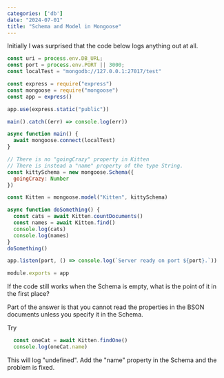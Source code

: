 ```yaml
---
categories: ['db']
date: "2024-07-01"
title: "Schema and Model in Mongoose"
---
```


Initially I was surprised that the code below logs anything out at all.

```js
const uri = process.env.DB_URL;
const port = process.env.PORT || 3000;
const localTest = "mongodb://127.0.0.1:27017/test"

const express = require("express")
const mongoose = require("mongoose")
const app = express()

app.use(express.static("public"))

main().catch((err) => console.log(err))

async function main() {
  await mongoose.connect(localTest)
}

// There is no "goingCrazy" property in Kitten
// There is instead a "name" property of the type String.
const kittySchema = new mongoose.Schema({
  goingCrazy: Number
})

const Kitten = mongoose.model("Kitten", kittySchema)

async function doSomething() {
  const cats = await Kitten.countDocuments()
  const names = await Kitten.find()
  console.log(cats)
  console.log(names)
}
doSomething()

app.listen(port, () => console.log(`Server ready on port ${port}.`))

module.exports = app
```

If the code still works when the Schema is empty, what is the point of it in the first place?

Part of the answer is that you cannot read the properties in the BSON documents unless you specify it in the Schema.

Try

```js
  const oneCat = await Kitten.findOne()
  console.log(oneCat.name)
```

This will log "undefined".  Add the "name" property in the Schema and the problem is fixed.